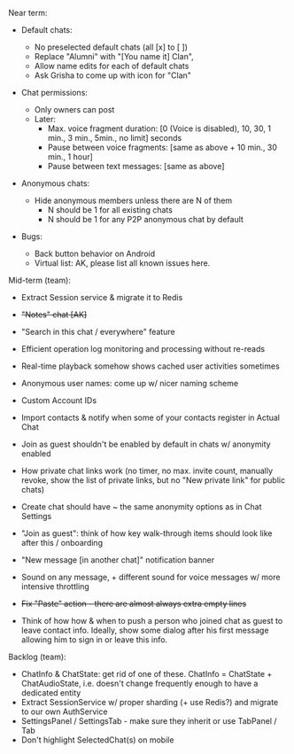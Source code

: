 Near term:

- Default chats:
  - No preselected default chats (all [x] to [ ])
  - Replace "Alumni" with "[You name it] Clan", 
  - Allow name edits for each of default chats
  - Ask Grisha to come up with icon for "Clan" 
- Chat permissions:
  - Only owners can post
  - Later:
    - Max. voice fragment duration: [0 (Voice is disabled), 10, 30, 1 min., 3 min., 5min., no limit] seconds
    - Pause between voice fragments: [same as above + 10 min., 30 min., 1 hour]
    - Pause between text messages: [same as above]
- Anonymous chats:
  - Hide anonymous members unless there are N of them 
    - N should be 1 for all existing chats
    - N should be 1 for any P2P anonymous chat by default  

- Bugs:
  - Back button behavior on Android 
  - Virtual list: AK, please list all known issues here.

Mid-term (team):
- Extract Session service & migrate it to Redis
- ~~"Notes" chat [AK]~~
- "Search in this chat / everywhere" feature
- Efficient operation log monitoring and processing without re-reads
- Real-time playback somehow shows cached user activities sometimes
- Anonymous user names: come up w/ nicer naming scheme
- Custom Account IDs
- Import contacts & notify when some of your contacts register in Actual Chat

- Join as guest shouldn't be enabled by default in chats w/ anonymity enabled
- How private chat links work (no timer, no max. invite count, manually revoke, show the list of private links, but no "New private link" for public chats)
- Create chat should have ~ the same anonymity options as in Chat Settings
- "Join as guest": think of how key walk-through items should look like after this / onboarding
- "New message [in another chat]" notification banner
- Sound on any message, + different sound for voice messages w/ more intensive throttling
- ~~Fix "Paste" action - there are almost always extra empty lines~~
- Think of how how & when to push a person who joined chat as guest to leave contact info. Ideally, show some dialog after his first message allowing him to sign in or leave this info.

Backlog (team):

- ChatInfo & ChatState: get rid of one of these. ChatInfo = ChatState + ChatAudioState, i.e. doesn't change frequently enough to have a dedicated entity
- Extract SessionService w/ proper sharding (+ use Redis?) and migrate to our own AuthService
- SettingsPanel / SettingsTab - make sure they inherit or use TabPanel / Tab
- Don't highlight SelectedChat(s) on mobile
